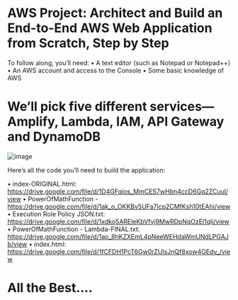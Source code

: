 # AWS Project: Architect and Build an End-to-End AWS Web Application from Scratch, Step by Step

To follow along, you’ll need:
• A text editor (such as Notepad or Notepad++)
• An AWS account and access to the Console
• Some basic knowledge of AWS

# We’ll pick five different services—Amplify, Lambda, IAM, API Gateway and DynamoDB

![image](https://github.com/user-attachments/assets/991ad802-15af-4611-851a-10b90cfce6ce)

Here’s all the code you’ll need to build the application:

• index-ORIGINAL.html: https://drive.google.com/file/d/1D4GFqjos_MmCES7wHbn4ccD6Gq2ZCuul/view
• PowerOfMathFunction - https://drive.google.com/file/d/1ak_o_OKKBv5UFa7lcp2CMfKsh10tEAhi/view
• Execution Role Policy JSON.txt: https://drive.google.com/file/d/1xdko5AREleKbVfvj9MwRDpNqOzEl1qlj/view
• PowerOfMathFunction - Lambda-FINAL.txt: https://drive.google.com/file/d/1ao_8hKZXEmL4pNeeWEHdaWmUNdLPGAJb/view
• index.html: https://drive.google.com/file/d/1fCFDH1PcT6Gw0rZUIsJnQf8xow4GEdv_/view

# All the Best....

